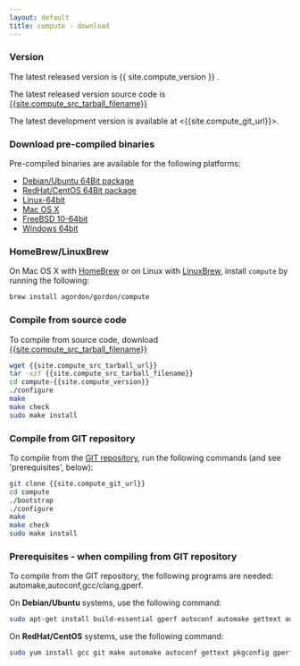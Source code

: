 ```yaml
---
layout: default
title: compute - download
---
```


### Version

The latest released version is {{ site.compute_version }} .

The latest released version source code is [{{site.compute_src_tarball_filename}}]({{site.compute_src_tarball_url}})

The latest development version is available at <{{site.compute_git_url}}>.

### Download pre-compiled binaries

Pre-compiled binaries are available for the following platforms:

* [Debian/Ubuntu 64Bit package]({{site.compute_deb_64bit_url}})
* [RedHat/CentOS 64Bit package]({{site.compute_rpm_64bit_url}})
* [Linux-64bit]({{site.compute_bin_linux_64bit_url}})
* [Mac OS X]({{site.compute_bin_macosx_url}})
* [FreeBSD 10-64bit]({{site.compute_bin_freebsd_64bit_url}})
* [Windows 64bit]({{site.compute_bin_win64_url}})

### HomeBrew/LinuxBrew

On Mac OS X with [HomeBrew](http://brew.sh/) or on Linux with [LinuxBrew](https://github.com/Homebrew/linuxbrew/), install `compute` by running the following:

```sh
brew install agordon/gordon/compute
```

### Compile from source code

To compile from source code, download [{{site.compute_src_tarball_filename}}]({{site.compute_src_tarball_url}})

```sh
wget {{site.compute_src_tarball_url}}
tar -xzf {{site.compute_src_tarball_filename}}
cd compute-{{site.compute_version}}
./configure
make
make check
sudo make install
```

### Compile from GIT repository

To compile from the [GIT repository]({{site.compute_git_url}}), run the following commands (and see 'prerequisites', below):

```sh
git clone {{site.compute_git_url}}
cd compute
./bootstrap
./configure
make
make check
sudo make install
```

### Prerequisites - when compiling from GIT repository

To compile from the GIT repository, the following programs are needed: automake,autoconf,gcc/clang,gperf.

On **Debian/Ubuntu** systems, use the following command:

```sh
sudo apt-get install build-essential gperf autoconf automake gettext autopoint
```

On **RedHat/CentOS** systems, use the following command:

```sh
sudo yum install gcc git make automake autoconf gettext pkgconfig gperf
```

